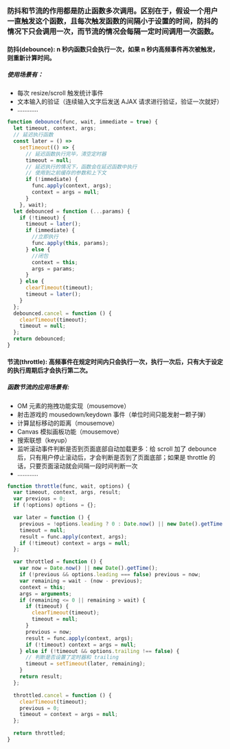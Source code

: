 ### 防抖和节流的作用都是防止函数多次调用。区别在于，假设一个用户一直触发这个函数，且每次触发函数的间隔小于设置的时间，防抖的情况下只会调用一次，而节流的情况会每隔一定时间调用一次函数。

#### 防抖(debounce): n 秒内函数只会执行一次，如果 n 秒内高频事件再次被触发，则重新计算时间。

##### 使用场景有：

- 每次 resize/scroll 触发统计事件
- 文本输入的验证（连续输入文字后发送 AJAX 请求进行验证，验证一次就好）
- …………

```javascript
function debounce(func, wait, immediate = true) {
  let timeout, context, args;
  // 延迟执行函数
  const later = () =>
    setTimeout(() => {
      // 延迟函数执行完毕，清空定时器
      timeout = null;
      // 延迟执行的情况下，函数会在延迟函数中执行
      // 使用到之前缓存的参数和上下文
      if (!immediate) {
        func.apply(context, args);
        context = args = null;
      }
    }, wait);
  let debounced = function (...params) {
    if (!timeout) {
      timeout = later();
      if (immediate) {
        //立即执行
        func.apply(this, params);
      } else {
        //闭包
        context = this;
        args = params;
      }
    } else {
      clearTimeout(timeout);
      timeout = later();
    }
  };
  debounced.cancel = function () {
    clearTimeout(timeout);
    timeout = null;
  };
  return debounced;
}
```

#### 节流(throttle): 高频事件在规定时间内只会执行一次，执行一次后，只有大于设定的执行周期后才会执行第二次。

##### 函数节流的应用场景有:

- OM 元素的拖拽功能实现（mousemove）
- 射击游戏的 mousedown/keydown 事件（单位时间只能发射一颗子弹）
- 计算鼠标移动的距离（mousemove）
- Canvas 模拟画板功能（mousemove）
- 搜索联想（keyup）
- 监听滚动事件判断是否到页面底部自动加载更多：给 scroll 加了 debounce 后，只有用户停止滚动后，才会判断是否到了页面底部；如果是 throttle 的话，只要页面滚动就会间隔一段时间判断一次
- …………

```javascript
function throttle(func, wait, options) {
  var timeout, context, args, result;
  var previous = 0;
  if (!options) options = {};

  var later = function () {
    previous = !options.leading ? 0 : Date.now() || new Date().getTime();
    timeout = null;
    result = func.apply(context, args);
    if (!timeout) context = args = null;
  };

  var throttled = function () {
    var now = Date.now() || new Date().getTime();
    if (!previous && options.leading === false) previous = now;
    var remaining = wait - (now - previous);
    context = this;
    args = arguments;
    if (remaining <= 0 || remaining > wait) {
      if (timeout) {
        clearTimeout(timeout);
        timeout = null;
      }
      previous = now;
      result = func.apply(context, args);
      if (!timeout) context = args = null;
    } else if (!timeout && options.trailing !== false) {
      // 判断是否设置了定时器和 trailing
      timeout = setTimeout(later, remaining);
    }
    return result;
  };

  throttled.cancel = function () {
    clearTimeout(timeout);
    previous = 0;
    timeout = context = args = null;
  };

  return throttled;
}
```
